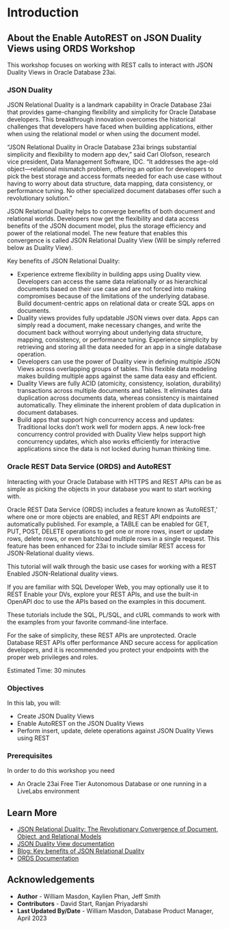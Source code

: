 # Introduction

## About the Enable AutoREST on JSON Duality Views using ORDS Workshop

This workshop focuses on working with REST calls to interact with JSON Duality Views in Oracle Database 23ai. 

### **JSON Duality**

JSON Relational Duality is a landmark capability in Oracle Database 23ai that provides game-changing flexibility and simplicity for Oracle Database developers. This breakthrough innovation overcomes the historical challenges that developers have faced when building applications, either when using the relational model or when using the document model.

“JSON Relational Duality in Oracle Database 23ai brings substantial simplicity and flexibility to modern app dev,” said Carl Olofson, research vice president, Data Management Software, IDC. “It addresses the age-old object—relational mismatch problem, offering an option for developers to pick the best storage and access formats needed for each use case without having to worry about data structure, data mapping, data consistency, or performance tuning. No other specialized document databases offer such a revolutionary solution.”

JSON Relational Duality helps to converge benefits of both document and relational worlds. Developers now get the flexibility and data access benefits of the JSON document model, plus the storage efficiency and power of the relational model. The new feature that enables this convergence is called JSON Relational Duality View (Will be simply referred below as Duality View).

Key benefits of JSON Relational Duality:

- Experience extreme flexibility in building apps using Duality view. Developers can access the same data relationally or as hierarchical documents based on their use case and are not forced into making compromises because of the limitations of the underlying database. Build document-centric apps on relational data or create SQL apps on documents.
- Duality views provides fully updatable JSON views over data. Apps can simply read a document, make necessary changes, and write the document back without worrying about underlying data structure, mapping, consistency, or performance tuning. Experience simplicity by retrieving and storing all the data needed for an app in a single database operation.
- Developers can use the power of Duality view in defining multiple JSON Views across overlapping groups of tables. This flexible data modeling makes building multiple apps against the same data easy and efficient.
- Duality Views are fully ACID (atomicity, consistency, isolation, durability) transactions across multiple documents and tables. It eliminates data duplication across documents data, whereas consistency is maintained automatically. They eliminate the inherent problem of data duplication in document databases.
- Build apps that support high concurrency access and updates: Traditional locks don’t work well for modern apps. A new lock-free concurrency control provided with Duality View helps support high concurrency updates, which also works efficiently for interactive applications since the data is not locked during human thinking time.

### **Oracle REST Data Service (ORDS) and AutoREST**

Interacting with your Oracle Database with HTTPS and REST APIs can be as simple as picking the objects in your database you want to start working with.

Oracle REST Data Service (ORDS) includes a feature known as ‘AutoREST,’ where one or more objects are enabled, and REST API endpoints are automatically published. For example, a TABLE can be enabled for GET, PUT, POST, DELETE operations to get one or more rows, insert or update rows, delete rows, or even batchload multiple rows in a single request. This feature has been enhanced for 23ai to include similar REST access for JSON-Relational duality views. 

This tutorial will walk through the basic use cases for working with a REST Enabled JSON-Relational duality views. 

If you are familiar with SQL Developer Web, you may optionally use it to REST Enable your DVs, explore your REST APIs, and use the built-in OpenAPI doc to use the APIs based on the examples in this document. 

These tutorials include the SQL, PL/SQL, and cURL commands to work with the examples from your favorite command-line interface. 

For the sake of simplicity, these REST APIs are unprotected. Oracle Database REST APIs offer performance AND secure access for application developers, and it is recommended you protect your endpoints with the proper web privileges and roles.


Estimated Time: 30 minutes

### Objectives
In this lab, you will:

- Create JSON Duality Views
- Enable AutoREST on the JSON Duality Views
- Perform insert, update, delete operations against JSON Duality Views using REST


### Prerequisites
In order to do this workshop you need

- An Oracle 23ai Free Tier Autonomous Database or one running in a LiveLabs environment

## Learn More

- [JSON Relational Duality: The Revolutionary Convergence of Document, Object, and Relational Models](https://blogs.oracle.com/database/post/json-relational-duality-app-dev)
- [JSON Duality View documentation](https://docs.oracle.com/en/database/oracle/oracle-database/23/jsnvu/index.html)
- [Blog: Key benefits of JSON Relational Duality](https://blogs.oracle.com/database/post/key-benefits-of-json-relational-duality-experience-it-today-using-oracle-database-23c-free-developer-release)
- [ORDS Documentation](https://docs.oracle.com/en/database/oracle/oracle-rest-data-services/23.1/)

## Acknowledgements

* **Author** - William Masdon, Kaylien Phan, Jeff Smith
* **Contributors** -  David Start, Ranjan Priyadarshi
* **Last Updated By/Date** - William Masdon, Database Product Manager, April 2023
